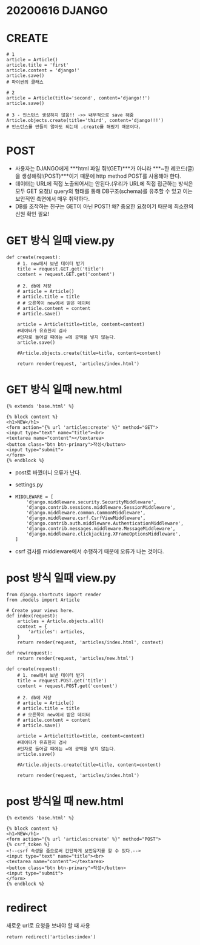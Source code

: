 # 20200616 DJANGO

# CREATE

```
# 1
article = Article()
article.title = 'first'
article.content = 'django!'
article.save()
# 파이썬의 클래스

# 2
article = Article(title='second', content='django!!')
article.save()

# 3 - 인스턴스 생성하지 않음!! ->> 내부적으로 save 해줌
Article.objects.create(title='third', content='django!!!')
# 인스턴스를 만들지 않아도 되는데 .create를 해줬기 때문이다.
```

# POST

- 사용자는 DJANGO에게 ***html 파일 줘!(GET)***가 아니라 ***~한 레코드(글)을 생성해줘!(POST)***이기 때문에 http method POST를 사용해야 한다.
- 데이터는 URL에 직접 노출되어서는 안된다.(우리가 URL에 직접 접근하는 방식은 모두 GET 요청)/ query의 형태를 통해 DB구조(schema)를 유추할 수 있고 이는 보안적인 측면에서 매우 취약하다.
- DB를 조작하는 친구는 GET이 아닌 POST! 왜? 중요한 요청이기 때문에 최소한의 신원 확인 필요!



# GET 방식 일때 view.py

```django
def create(request):
    # 1. new에서 보낸 데이터 받기
    title = request.GET.get('title')
    content = request.GET.get('content')

    # 2. db에 저장
    # article = Article()
    # article.title = title
    # # 오른쪽이 new에서 받은 데이터
    # article.content = content
    # article.save()

    article = Article(title=title, content=content)
    #데이터가 유효한지 검사
    #인자로 들어갈 때에는 =에 공백을 넣지 않는다.
    article.save()

    #Article.objects.create(title=title, content=content)

    return render(request, 'articles/index.html')
```



# GET 방식 일때 new.html

```django
{% extends 'base.html' %}

{% block content %}
<h1>NEW</h1>
<form action="{% url 'articles:create' %}" method="GET">
<input type="text" name="title"><br>
<textarea name="content"></textarea>
<button class="btn btn-primary">작성</button>
<input type="submit">
</form>
{% endblock %}
```



- post로 바꿨더니 오류가 난다.

- settings.py

- ```django
  MIDDLEWARE = [
      'django.middleware.security.SecurityMiddleware',
      'django.contrib.sessions.middleware.SessionMiddleware',
      'django.middleware.common.CommonMiddleware',
      'django.middleware.csrf.CsrfViewMiddleware',
      'django.contrib.auth.middleware.AuthenticationMiddleware',
      'django.contrib.messages.middleware.MessageMiddleware',
      'django.middleware.clickjacking.XFrameOptionsMiddleware',
  ]
  ```

- csrf 검사를 middleware에서 수행하기 때문에 오류가 나는 것이다.



# 	post 방식 일때 view.py

```django
from django.shortcuts import render
from .models import Article

# Create your views here.
def index(request):
    articles = Article.objects.all()
    context = {
        'articles': articles,
    }
    return render(request, 'articles/index.html', context)

def new(request):
    return render(request, 'articles/new.html')

def create(request):
    # 1. new에서 보낸 데이터 받기
    title = request.POST.get('title')
    content = request.POST.get('content')

    # 2. db에 저장
    # article = Article()
    # article.title = title
    # # 오른쪽이 new에서 받은 데이터
    # article.content = content
    # article.save()

    article = Article(title=title, content=content)
    #데이터가 유효한지 검사
    #인자로 들어갈 때에는 =에 공백을 넣지 않는다.
    article.save()

    #Article.objects.create(title=title, content=content)

    return render(request, 'articles/index.html')
```

# post 방식일 때 new.html

```django
{% extends 'base.html' %}

{% block content %}
<h1>NEW</h1>
<form action="{% url 'articles:create' %}" method="POST">
{% csrf_token %}
<!--csrf 속성을 줌으로써 간단하게 보안유지를 할 수 있다.-->
<input type="text" name="title"><br>
<textarea name="content"></textarea>
<button class="btn btn-primary">작성</button>
<input type="submit">
</form>
{% endblock %}
```



# redirect

새로운 url로 요청을 보내야 할 때 사용 

```django
return redirect('articles:index')
```

